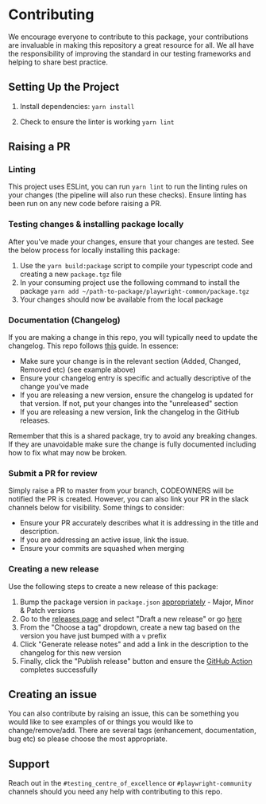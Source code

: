 # Contributing

We encourage everyone to contribute to this package, your contributions are invaluable in making this repository a great resource for all. We all have the responsibility of improving the standard in our testing frameworks and helping to share best practice.

## Setting Up the Project

1. Install dependencies: `yarn install`

2. Check to ensure the linter is working `yarn lint`

## Raising a PR

### Linting

This project uses ESLint, you can run `yarn lint` to run the linting rules on your changes (the pipeline will also run these checks). Ensure linting has been run on any new code before raising a PR.

### Testing changes & installing package locally

After you've made your changes, ensure that your changes are tested. See the below process for locally installing this package:

1. Use the `yarn build:package` script to compile your typescript code and creating a new `package.tgz` file
2. In your consuming project use the following command to install the package `yarn add ~/path-to-package/playwright-common/package.tgz`
3. Your changes should now be available from the local package

### Documentation (Changelog)

If you are making a change in this repo, you will typically need to update the changelog. This repo follows [this](https://keepachangelog.com/en/1.1.0/) guide. In essence:

- Make sure your change is in the relevant section (Added, Changed, Removed etc) (see example above)
- Ensure your changelog entry is specific and actually descriptive of the change you've made
- If you are releasing a new version, ensure the changelog is updated for that version. If not, put your changes into the "unreleased" section
- If you are releasing a new version, link the changelog in the GitHub releases.

Remember that this is a shared package, try to avoid any breaking changes. If they are unavoidable make sure the change is fully documented including how to fix what may now be broken.

### Submit a PR for review

Simply raise a PR to master from your branch, CODEOWNERS will be notified the PR is created. However, you can also link your PR in the slack channels below for visibility. Some things to consider:

- Ensure your PR accurately describes what it is addressing in the title and description.
- If you are addressing an active issue, link the issue.
- Ensure your commits are squashed when merging

### Creating a new release

Use the following steps to create a new release of this package:

1. Bump the package version in `package.json` [appropriately](https://semver.org/) - Major, Minor & Patch versions
2. Go to the [releases page](https://github.com/hmcts/playwright-common/releases) and select "Draft a new release" or go [here](https://github.com/hmcts/playwright-common/releases/new)
3. From the "Choose a tag" dropdown, create a new tag based on the version you have just bumped with a `v` prefix
4. Click "Generate release notes" and add a link in the description to the changelog for this new version
5. Finally, click the "Publish release" button and ensure the [GitHub Action](https://github.com/hmcts/playwright-common/actions/workflows/npm_publish.yml) completes successfully

## Creating an issue

You can also contribute by raising an issue, this can be something you would like to see examples of or things you would like to change/remove/add. There are several tags (enhancement, documentation, bug etc) so please choose the most appropriate.

## Support

Reach out in the `#testing_centre_of_excellence` or `#playwright-community` channels should you need any help with contributing to this repo.
